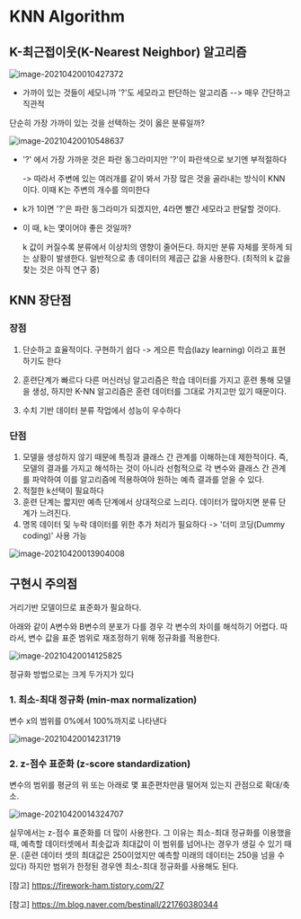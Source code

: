 # KNN Algorithm

## K-최근접이웃(K-Nearest Neighbor) 알고리즘 

![image-20210420010427372](C:\Users\yeahaluu\AppData\Roaming\Typora\typora-user-images\image-20210420010427372.png)

- 가까이 있는 것들이 세모니까 '?'도 세모라고 판단하는 알고리즘 --> 매우 간단하고 직관적

  

단순히 가장 가까이 있는 것을 선택하는 것이 옳은 분류일까?

![image-20210420010548637](C:\Users\yeahaluu\AppData\Roaming\Typora\typora-user-images\image-20210420010548637.png)

- '?' 에서 가장 가까운 것은 파란 동그라미지만 '?'이 파란색으로 보기엔 부적절하다

  -> 따라서 주변에 있는 여러개를 같이 봐서 가장 많은 것을 골라내는 방식이 KNN 이다. 이때 K는 주변의 개수를 의미한다

- k가 1이면 '?'은 파란 동그라미가 되겠지만, 4라면 빨간 세모라고 판달할 것이다.

- 이 때, k는 몇이어야 좋은 것일까?

  k 값이 커질수록 분류에서 이상치의 영향이 줄어든다. 하지만 분류 자체를 못하게 되는 상황이 발생한다. 일반적으로 총 데이터의 제곱근 값을 사용한다. (최적의 k 값을 찾는 것은 아직 연구 중)



## KNN 장단점

### 장점

1. 단순하고 효율적이다. 구현하기 쉽다 -> 게으른 학습(lazy learning) 이라고 표현하기도 한다
2. 훈련단계가 빠르다
   다른 머신러닝 알고리즘은 학습 데이터를 가지고 훈련 통해 모델을 생성, 하지만 K-NN 알고리즘은 훈련 데이터를 그대로 가지고만 있기 때문이다.

3. 수치 기반 데이터 분류 작업에서 성능이 우수하다

### 단점

1. 모델을 생성하지 않기 때문에 특징과 클래스 간 관계를 이해하는데 제한적이다.
   즉, 모델의 결과를 가지고 해석하는 것이 아니라 선험적으로 각 변수와 클래스 간 관계를 파악하여 이를 알고리즘에 적용하여야 원하는 예측 결과를 얻을 수 있다.
2. 적절한 k선택이 필요하다
3. 훈련 단계는 짧지만 예측 단계에서 상대적으로 느리다. 데이터가 많아지면 분류 단계가 느려진다.
4. 명목 데이터 및 누락 데이터를 위한 추가 처리가 필요하다 -> '더미 코딩(Dummy coding)' 사용 가능

![image-20210420013904008](C:\Users\yeahaluu\AppData\Roaming\Typora\typora-user-images\image-20210420013904008.png)



## 구현시 주의점

거리기반 모델이므로 표준화가 필요하다.

아래와 같이 A변수와 B변수의 분포가 다를 경우 각 변수의 차이를 해석하기 어렵다. 따라서, 변수 값을 표준 범위로 재조정하기 위해 정규화를 적용한다.

![image-20210420014125825](C:\Users\yeahaluu\AppData\Roaming\Typora\typora-user-images\image-20210420014125825.png)



정규화 방법으로는 크게 두가지가 있다

### 1. 최소-최대 정규화 (min-max normalization)

변수 x의 범위를 0%에서 100%까지로 나타낸다

![image-20210420014231719](C:\Users\yeahaluu\AppData\Roaming\Typora\typora-user-images\image-20210420014231719.png)

### 2. z-점수 표준화 (z-score standardization)

변수의 범위를 평균의 위 또는 아래로 몇 표준편차만큼 떨어져 있는지 관점으로 확대/축소. 

![image-20210420014324707](C:\Users\yeahaluu\AppData\Roaming\Typora\typora-user-images\image-20210420014324707.png)



실무에서는 z-점수 표준화를 더 많이 사용한다. 
그 이유는 최소-최대 정규화를 이용했을 때, 예측할 데이터셋에서 최솟값과 최대값이 이 범위를 넘어나는 경우가 생길 수 있기 때문. (훈련 데이터 셋의 최대값은 250이었지만 예측할 미래의 데이터는 250을 넘을 수 있다) 하지만 범위가 한정된 경우엔 최소-최대 정규화를 사용해도 된다.





[참고] https://firework-ham.tistory.com/27

[참고] https://m.blog.naver.com/bestinall/221760380344